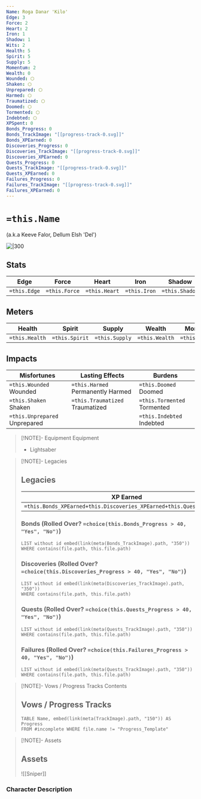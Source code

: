 ```yaml
---
Name: Roga Danar 'Kilo'
Edge: 3
Force: 2
Heart: 2
Iron: 1
Shadow: 1
Wits: 2
Health: 5
Spirit: 5
Supply: 5
Momentum: 2
Wealth: 0
Wounded: ⬡
Shaken: ⬡
Unprepared: ⬡
Harmed: ⬡
Traumatized: ⬡
Doomed: ⬡
Tormented: ⬡
Indebted: ⬡
XPSpent: 0
Bonds_Progress: 0
Bonds_TrackImage: "[[progress-track-0.svg]]"
Bonds_XPEarned: 0
Discoveries_Progress: 0
Discoveries_TrackImage: "[[progress-track-0.svg]]"
Discoveries_XPEarned: 0
Quests_Progress: 0
Quests_TrackImage: "[[progress-track-0.svg]]"
Quests_XPEarned: 0
Failures_Progress: 0
Failures_TrackImage: "[[progress-track-0.svg]]"
Failures_XPEarned: 0
---
```

# `=this.Name`
(a.k.a Keeve Falor, Dellum Elsh 'Del')

![|300](https://i.pinimg.com/originals/ff/a5/83/ffa583c1871bc725b0d214a48adaa5be.jpg)

## Stats
| Edge         | Force         | Heart         | Iron         | Shadow         | Wits         |     |
| ------------ | ------------- | ------------- | ------------ | -------------- | ------------ | --- |
| `=this.Edge` | `=this.Force` | `=this.Heart` | `=this.Iron` | `=this.Shadow` | `=this.Wits` |     |

## Meters
| Health         | Spirit         | Supply         | Wealth         | Momentum         |
| -------------- | -------------- | -------------- | -------------- | ---------------- |
| `=this.Health` | `=this.Spirit` | `=this.Supply` | `=this.Wealth` | `=this.Momentum` |

## Impacts
| Misfortunes | Lasting Effects | Burdens |
| --- | --- | --- |
| `=this.Wounded` Wounded | `=this.Harmed` Permanently Harmed | `=this.Doomed` Doomed |
| `=this.Shaken` Shaken | `=this.Traumatized` Traumatized | `=this.Tormented` Tormented |
| `=this.Unprepared` Unprepared |  | `=this.Indebted` Indebted |

> [!NOTE]- Equipment
> Equipment
> - Lightsaber


> [!NOTE]- Legacies
> ## Legacies
> | XP Earned | XP Spent |
> | --- | --- |
> | `=this.Bonds_XPEarned+this.Discoveries_XPEarned+this.Quests_XPEarned` | `=this.XPSpent` |
> ### Bonds (Rolled Over? `=choice(this.Bonds_Progress > 40, "Yes", "No")`)
> ```dataview
> LIST without id embed(link(meta(Bonds_TrackImage).path, "350"))
> WHERE contains(file.path, this.file.path)
> ```
> ### Discoveries (Rolled Over? `=choice(this.Discoveries_Progress > 40, "Yes", "No")`)
> ```dataview
> LIST without id embed(link(meta(Discoveries_TrackImage).path, "350"))
> WHERE contains(file.path, this.file.path)
> ```
> ### Quests (Rolled Over? `=choice(this.Quests_Progress > 40, "Yes", "No")`)
> ```dataview
> LIST without id embed(link(meta(Quests_TrackImage).path, "350"))
> WHERE contains(file.path, this.file.path)
> ```
> ### Failures (Rolled Over? `=choice(this.Failures_Progress > 40, "Yes", "No")`)
> ```dataview
> LIST without id embed(link(meta(Quests_TrackImage).path, "350"))
> WHERE contains(file.path, this.file.path)
> ```


> [!NOTE]- Vows / Progress Tracks
> Contents
> ## Vows / Progress Tracks
> ```dataview
> TABLE Name, embed(link(meta(TrackImage).path, "150")) AS Progress
> FROM #incomplete WHERE file.name != "Progress_Template" 
> ```

> [!NOTE]- Assets
> ## Assets
> ![[Sniper]]

### Character Description


